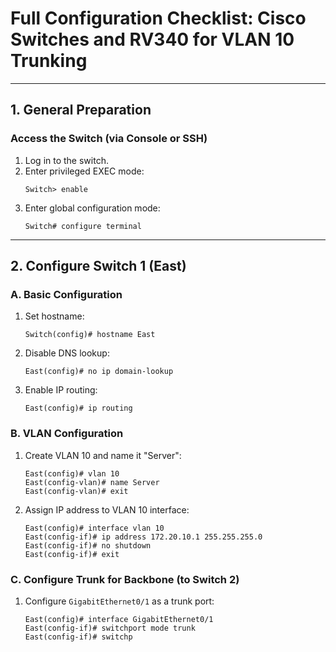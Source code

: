 # Full Configuration Checklist: Cisco Switches and RV340 for VLAN 10 Trunking

---

## 1. General Preparation

### Access the Switch (via Console or SSH)
1. Log in to the switch.
2. Enter privileged EXEC mode:
   ```plaintext
   Switch> enable
   ```
3. Enter global configuration mode:
   ```plaintext
   Switch# configure terminal
   ```

---

## 2. Configure Switch 1 (East)

### A. Basic Configuration
1. Set hostname:
   ```plaintext
   Switch(config)# hostname East
   ```
2. Disable DNS lookup:
   ```plaintext
   East(config)# no ip domain-lookup
   ```
3. Enable IP routing:
   ```plaintext
   East(config)# ip routing
   ```

### B. VLAN Configuration
1. Create VLAN 10 and name it "Server":
   ```plaintext
   East(config)# vlan 10
   East(config-vlan)# name Server
   East(config-vlan)# exit
   ```
2. Assign IP address to VLAN 10 interface:
   ```plaintext
   East(config)# interface vlan 10
   East(config-if)# ip address 172.20.10.1 255.255.255.0
   East(config-if)# no shutdown
   East(config-if)# exit
   ```

### C. Configure Trunk for Backbone (to Switch 2)
1. Configure `GigabitEthernet0/1` as a trunk port:
   ```plaintext
   East(config)# interface GigabitEthernet0/1
   East(config-if)# switchport mode trunk
   East(config-if)# switchp
